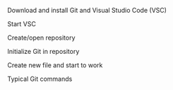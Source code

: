 Download and install Git and Visual Studio Code (VSC)

Start VSC

Create/open repository

Initialize Git in repository

Create new file and start to work

Typical Git commands